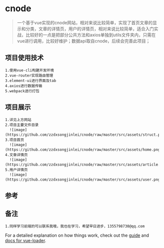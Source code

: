 # cnode

> 一个基于vue实现的cnode网站，相对来说比较简单，实现了首页文章的显示和分类，文章的详情页，用户的详情页，相对来说比较简单，适合入门实战，比较好的一点是把部分公共方法和axios单独到utils文件夹内，只需在vue进行调用，比较好维护；数据api取自cnode，后续会完善此项目；
##  项目使用技术
    1.使用vue-cli构建开发环境
    2.vue-router实现路由管理
    3.element-ui进行界面及tab
    4.axios进行数据传输
    5.webpack进行打包
##  项目展示
    1.详见上方网站
    2.项目主要文件目录
      ![image](https://github.com/zzdxsongjinlei/cnode/raw/master/src/assets/struct.png)
    3.项目首页
      ![image](https://github.com/zzdxsongjinlei/cnode/raw/master/src/assets/home.png)
    4.文章详情页
      ![image](https://github.com/zzdxsongjinlei/cnode/raw/master/src/assets/article.png)
    5.用户详情页
      ![image](https://github.com/zzdxsongjinlei/cnode/raw/master/src/assets/user.png)
    
##  参考
   
##  备注
    1.同样学习前端的可以联系我哦，我也在学习，希望早日进步，1355798730@qq.com

For a detailed explanation on how things work, check out the [guide](http://vuejs-templates.github.io/webpack/) and [docs for vue-loader](http://vuejs.github.io/vue-loader).
